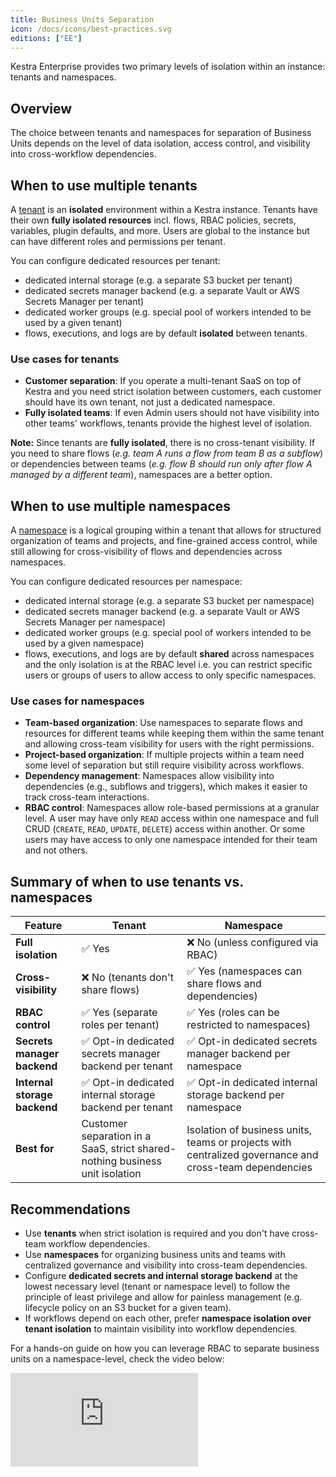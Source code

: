 ```yaml
---
title: Business Units Separation
icon: /docs/icons/best-practices.svg
editions: ["EE"]
---
```


Kestra Enterprise provides two primary levels of isolation within an instance: tenants and namespaces.

## Overview

The choice between tenants and namespaces for separation of Business Units depends on the level of data isolation, access control, and visibility into cross-workflow dependencies.

## When to use multiple tenants

A [tenant](../06.enterprise/02.governance/tenants.md) is an **isolated** environment within a Kestra instance. Tenants have their own **fully isolated resources** incl. flows, RBAC policies, secrets, variables, plugin defaults, and more. Users are global to the instance but can have different roles and permissions per tenant.

You can configure dedicated resources per tenant:
- dedicated internal storage (e.g. a separate S3 bucket per tenant)
- dedicated secrets manager backend (e.g. a separate Vault or AWS Secrets Manager per tenant)
- dedicated worker groups (e.g. special pool of workers intended to be used by a given tenant)
- flows, executions, and logs are by default **isolated** between tenants.

### Use cases for tenants

- **Customer separation**: If you operate a multi-tenant SaaS on top of Kestra and you need strict isolation between customers, each customer should have its own tenant, not just a dedicated namespace.
- **Fully isolated teams**: If even Admin users should not have visibility into other teams' workflows, tenants provide the highest level of isolation.

**Note:** Since tenants are **fully isolated**, there is no cross-tenant visibility. If you need to share flows (_e.g. team A runs a flow from team B as a subflow_) or dependencies between teams (_e.g. flow B should run only after flow A managed by a different team_), namespaces are a better option.

## When to use multiple namespaces

A [namespace](../06.enterprise/02.governance/07.namespace-management.md) is a logical grouping within a tenant that allows for structured organization of teams and projects, and fine-grained access control, while still allowing for cross-visibility of flows and dependencies across namespaces.

You can configure dedicated resources per namespace:
- dedicated internal storage (e.g. a separate S3 bucket per namespace)
- dedicated secrets manager backend (e.g. a separate Vault or AWS Secrets Manager per namespace)
- dedicated worker groups (e.g. special pool of workers intended to be used by a given namespace)
- flows, executions, and logs are by default **shared** across namespaces and the only isolation is at the RBAC level i.e. you can restrict specific users or groups of users to allow access to only specific namespaces.

### Use cases for namespaces

- **Team-based organization**: Use namespaces to separate flows and resources for different teams while keeping them within the same tenant and allowing cross-team visibility for users with the right permissions.
- **Project-based organization**: If multiple projects within a team need some level of separation but still require visibility across workflows.
- **Dependency management**: Namespaces allow visibility into dependencies (e.g., subflows and triggers), which makes it easier to track cross-team interactions.
- **RBAC control**: Namespaces allow role-based permissions at a granular level. A user may have only `READ` access within one namespace and full CRUD (`CREATE`, `READ`, `UPDATE`, `DELETE`) access within another. Or some users may have access to only one namespace intended for their team and not others.


## Summary of when to use tenants vs. namespaces

| Feature                      | Tenant                                                                       | Namespace                                                                                              |
|------------------------------|------------------------------------------------------------------------------|--------------------------------------------------------------------------------------------------------|
| **Full isolation**           | ✅ Yes                                                                        | ❌ No (unless configured via RBAC)                                                                      |
| **Cross-visibility**         | ❌ No (tenants don't share flows)                                             | ✅ Yes (namespaces can share flows and dependencies)                                                    |
| **RBAC control**             | ✅ Yes (separate roles per tenant)                                            | ✅ Yes (roles can be restricted to namespaces)                                                          |
| **Secrets manager backend**  | ✅ Opt-in dedicated secrets manager backend per tenant                        | ✅ Opt-in dedicated secrets manager backend per namespace                                               |
| **Internal storage backend** | ✅ Opt-in dedicated internal storage backend per tenant                       | ✅ Opt-in dedicated internal storage backend per namespace                                              |
| **Best for**                 | Customer separation in a SaaS, strict shared-nothing business unit isolation | Isolation of business units, teams or projects with centralized governance and cross-team dependencies |

## Recommendations

- Use **tenants** when strict isolation is required and you don't have cross-team workflow dependencies.
- Use **namespaces** for organizing business units and teams with centralized governance and visibility into cross-team dependencies.
- Configure **dedicated secrets and internal storage backend** at the lowest necessary level (tenant or namespace level) to follow the principle of least privilege and allow for painless management (e.g. lifecycle policy on an S3 bucket for a given team).
- If workflows depend on each other, prefer **namespace isolation over tenant isolation** to maintain visibility into workflow dependencies.

For a hands-on guide on how you can leverage RBAC to separate business units on a namespace-level, check the video below:

<div class="video-container">
  <iframe src="https://www.youtube.com/embed/9I87QZJPl1Y?si=n0Izt0lK6BQ20Wfy" title="YouTube video player" frameborder="0" allow="accelerometer; autoplay; clipboard-write; encrypted-media; gyroscope; picture-in-picture; web-share" referrerpolicy="strict-origin-when-cross-origin" allowfullscreen></iframe>
</div>
